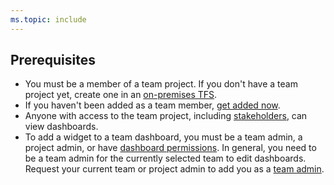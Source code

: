 ```yaml
---
ms.topic: include
---
```


<a id="permissions">  </a>
## Prerequisites  

- You must be a member of a team project. If you don't have a team project yet, create one in an [on-premises TFS](/vsts/accounts/create-team-project). 
- If you haven't been added as a team member, [get added now](/vsts/organizations/security/add-users-team-project).
- Anyone with access to the team project, including [stakeholders](/vsts/organizations/security/get-started-stakeholder), can view dashboards.
- To add a widget to a team dashboard, you must be a team admin, a project admin, or have  [dashboard permissions](/vsts/report/dashboards/dashboard-permissions). In general, you need to be a team admin for the currently selected team to edit dashboards. Request your current team or project admin to add you as a [team admin](/vsts/work/scale/add-team-administrator).  
